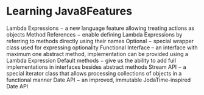 # Learning Java8Features
Lambda Expressions − a new language feature allowing treating actions as objects
Method References − enable defining Lambda Expressions by referring to methods directly using their names
Optional − special wrapper class used for expressing optionality
Functional Interface – an interface with maximum one abstract method, implementation can be provided using a Lambda Expression
Default methods − give us the ability to add full implementations in interfaces besides abstract methods
Stream API − a special iterator class that allows processing collections of objects in a functional manner
Date API − an improved, immutable JodaTime-inspired Date API
